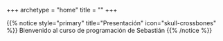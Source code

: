 +++
archetype = "home"
title = ""
+++

{{% notice style="primary" title="Presentación" icon="skull-crossbones" %}}
Bienvenido al curso de programación de Sebastián
{{% /notice %}}
